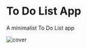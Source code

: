 # To Do List App 

A minimalist To Do List app

![cover](https://user-images.githubusercontent.com/104521101/233993663-74c40a4c-6ea4-42e5-a941-bf91377c4ee9.png)
